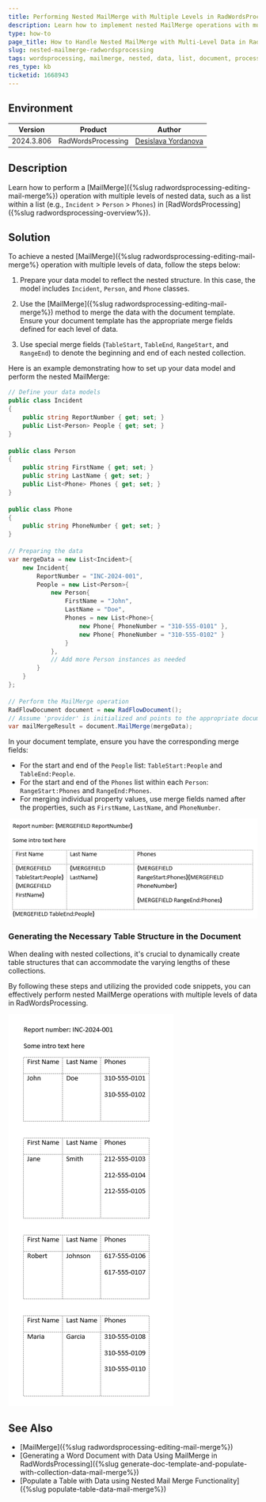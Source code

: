 ```yaml
---
title: Performing Nested MailMerge with Multiple Levels in RadWordsProcessing
description: Learn how to implement nested MailMerge operations with multiple levels of data, such as handling lists within lists, in RadWordsProcessing.
type: how-to
page_title: How to Handle Nested MailMerge with Multi-Level Data in RadWordsProcessing
slug: nested-mailmerge-radwordsprocessing
tags: wordsprocessing, mailmerge, nested, data, list, document, processing
res_type: kb
ticketid: 1668943
---
```


## Environment

| Version | Product | Author | 
| --- | --- | ---- | 
| 2024.3.806| RadWordsProcessing |[Desislava Yordanova](https://www.telerik.com/blogs/author/desislava-yordanova)| 

## Description

Learn how to perform a [MailMerge]({%slug radwordsprocessing-editing-mail-merge%}) operation with multiple levels of nested data, such as a list within a list (e.g., `Incident` > `Person` > `Phones`) in [RadWordsProcessing]({%slug radwordsprocessing-overview%}).

## Solution

To achieve a nested [MailMerge]({%slug radwordsprocessing-editing-mail-merge%} operation with multiple levels of data, follow the steps below:

1. Prepare your data model to reflect the nested structure. In this case, the model includes `Incident`, `Person`, and `Phone` classes.

2. Use the [MailMerge]({%slug radwordsprocessing-editing-mail-merge%}) method to merge the data with the document template. Ensure your document template has the appropriate merge fields defined for each level of data.

3. Use special merge fields (`TableStart`, `TableEnd`, `RangeStart`, and `RangeEnd`) to denote the beginning and end of each nested collection.

Here is an example demonstrating how to set up your data model and perform the nested MailMerge:

```csharp
// Define your data models
public class Incident
{
    public string ReportNumber { get; set; }
    public List<Person> People { get; set; }
}

public class Person
{
    public string FirstName { get; set; }
    public string LastName { get; set; }
    public List<Phone> Phones { get; set; }
}

public class Phone
{
    public string PhoneNumber { get; set; }
}

// Preparing the data
var mergeData = new List<Incident>{
    new Incident{
        ReportNumber = "INC-2024-001",
        People = new List<Person>{
            new Person{
                FirstName = "John",
                LastName = "Doe",
                Phones = new List<Phone>{
                    new Phone{ PhoneNumber = "310-555-0101" },
                    new Phone{ PhoneNumber = "310-555-0102" }
                }
            },
            // Add more Person instances as needed
        }
    }
};

// Perform the MailMerge operation
RadFlowDocument document = new RadFlowDocument();
// Assume 'provider' is initialized and points to the appropriate document format provider
var mailMergeResult = document.MailMerge(mergeData);
```

In your document template, ensure you have the corresponding merge fields:

- For the start and end of the `People` list: `TableStart:People` and `TableEnd:People`.
- For the start and end of the `Phones` list within each `Person`: `RangeStart:Phones` and `RangeEnd:Phones`.
- For merging individual property values, use merge fields named after the properties, such as `FirstName`, `LastName`, and `PhoneNumber`.

![Nested mail merge template](images/nested-mail-merge-template.png)  

### Generating the Necessary Table Structure in the Document

When dealing with nested collections, it's crucial to dynamically create table structures that can accommodate the varying lengths of these collections.

By following these steps and utilizing the provided code snippets, you can effectively perform nested MailMerge operations with multiple levels of data in RadWordsProcessing.

![Nested mail merge](images/nested-mail-merge-result.png) 

## See Also

- [MailMerge]({%slug radwordsprocessing-editing-mail-merge%})
- [Generating a Word Document with Data Using MailMerge in RadWordsProcessing]({%slug generate-doc-template-and-populate-with-collection-data-mail-merge%})
- [Populate a Table with Data using Nested Mail Merge Functionality]({%slug populate-table-data-mail-merge%})
